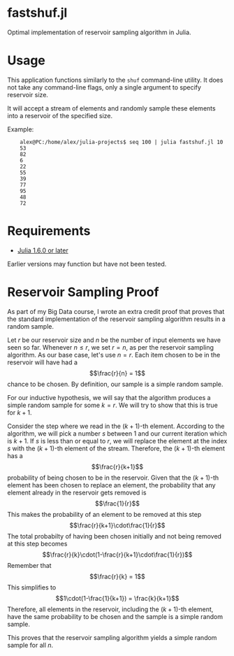 fastshuf.jl
================
Optimal implementation of reservoir sampling algorithm in Julia.

Usage
================
This application functions similarly to the `shuf` command-line utility. It does not take any command-line flags, only a single argument to specify reservoir size.

It will accept a stream of elements and randomly sample these elements into a reservoir of the specified size.

Example:
```
    alex@PC:/home/alex/julia-projects$ seq 100 | julia fastshuf.jl 10
    53
    82
    6
    22
    55
    39
    77
    95
    48
    72
```

Requirements
================
- [Julia 1.6.0 or later](https://julialang.org/downloads/)

Earlier versions may function but have not been tested.

Reservoir Sampling Proof
================
As part of my Big Data course, I wrote an extra credit proof that proves that the standard implementation of the reservoir sampling algorithm results in a random sample.

Let $r$ be our reservoir size and $n$ be the number of input elements we have seen so far. Whenever $n \le r$, we set $r = n$, as per the reservoir sampling algorithm. As our base case, let's use $n = r$. Each item chosen to be in the reservoir will have had a $$\frac{r}{n} = 1$$ chance to be chosen. By definition, our sample is a simple random sample.

For our inductive hypothesis, we will say that the algorithm produces a simple random sample for some $k = r$. We will try to show that this is true for $k+1$.

Consider the step where we read in the $(k+1)$-th element. According to the algorithm, we will pick a number $s$ between 1 and our current iteration which is $k+1$. If $s$ is less than or equal to $r$, we will replace the element at the index $s$ with the $(k+1)$-th element of the stream. Therefore, the $(k+1)$-th element has a $$\frac{r}{k+1}$$ probability of being chosen to be in the reservoir. Given that the $(k+1)$-th element has been chosen to replace an element, the probability that any element already in the reservoir gets removed is $$\frac{1}{r}$$ This makes the probability of an element to be removed at this step $$\frac{r}{k+1}\cdot\frac{1}{r}$$ The total probabilty of having been chosen initially and not being removed at this step becomes $$\frac{r}{k}\cdot(1-\frac{r}{k+1}\cdot\frac{1}{r})$$ Remember that $$\frac{r}{k} = 1$$ This simplifies to $$1\cdot(1-\frac{1}{k+1}) = \frac{k}{k+1}$$ Therefore, all elements in the reservoir, including the $(k+1)$-th element, have the same probability to be chosen and the sample is a simple random sample.

This proves that the reservoir sampling algorithm yields a simple random sample for all $n$.